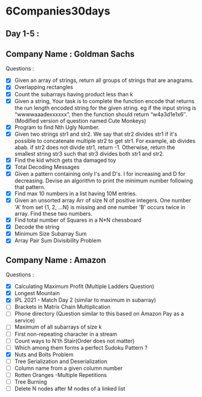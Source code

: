 # 6Companies30days
## Day 1-5 :
## Company Name : Goldman Sachs
Questions :

- [x] Given an array of strings, return all groups of strings that are anagrams.
- [x] Overlapping rectangles
- [x] Count the subarrays having product less than k
- [x] Given a string, Your task is to  complete the function encode that returns the run length encoded string for the given string. eg if the input string is “wwwwaaadexxxxxx”, then the function should return “w4a3d1e1x6″.(Modified version of question named Cute Monkeys)
- [x] Program to find Nth Ugly Number.
- [x] Given two strings str1 and str2. We say that str2 divides str1 if it's possible to concatenate multiple str2 to get str1. For example, ab divides abab. if str2 does not divide str1, return -1. Otherwise, return the smallest string str3 such that str3 divides both str1 and str2.
- [x] Find the kid which gets tha damaged toy
- [x] Total Decoding Messages 
- [x] Given a pattern containing only I's and D's. I for increasing and D for decreasing. Devise an algorithm to print the minimum number following that pattern.
- [x] Find max 10 numbers in a list having 10M entries.
- [x] Given an unsorted array Arr of size N of positive integers. One number 'A' from set {1, 2, …N} is missing and one number 'B' occurs twice in array. Find these two numbers.
- [x] Find total number of Squares in a N*N chessboard
- [x] Decode the string
- [x] Minimum Size Subarray Sum
- [x] Array Pair Sum Divisibility Problem

## Company Name : Amazon
Questions :
- [x] Calculating Maximum Profit (Multiple Ladders Question)
- [x] Longest Mountain 
- [x] IPL 2021 - Match Day 2 (similar to maximum in subarray)
- [ ] Brackets in Matrix Chain Multiplication 
- [ ] Phone directory (Question similar to this based on Amazon Pay as a service)
- [ ] Maximum of all subarrays of size k
- [ ] First non-repeating character in a stream
- [ ] Count ways to N'th Stair(Order does not matter)
- [ ] Which among them forms a perfect Sudoku Pattern ?
- [x] Nuts and Bolts Problem
- [ ] Tree Serialization and Deserialization
- [ ] Column name from a given column number
- [ ] Rotten Oranges -Multiple Repetitions
- [ ] Tree Burning 
- [ ] Delete N nodes after M nodes of a linked list 
